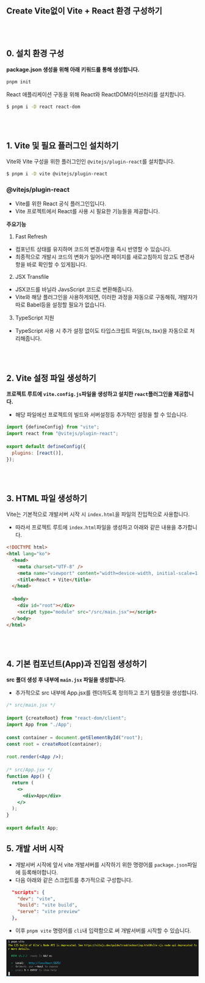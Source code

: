 ## Create Vite없이 Vite + React 환경 구성하기

<br />
<br />

## 0. 설치 환경 구성

**package.json 생성을 위해 아래 키워드를 통해 생성합니다.**

```bash
pnpm init
```

React 애플리케이션 구동을 위해 React와 ReactDOM라이브러리를 설치합니다.

```bash
$ pnpm i -D react react-dom
```

<br />
<br />

## 1. Vite 및 필요 플러그인 설치하기

Vite와 Vite 구성을 위한 플러그인인 `@vitejs/plugin-react`를 설치합니다.

```bash
$ pnpm i -D vite @vitejs/plugin-react

```

### @vitejs/plugin-react

- Vite를 위한 React 공식 플러그인입니다.
- Vite 프로젝트에서 React를 사용 시 필요한 기능들을 제공합니다.

**주요기능**

1. Fast Refresh

- 컴포넌트 상태를 유지하며 코드의 변경사항을 즉시 반영할 수 있습니다.
- 최종적으로 개발시 코드의 변화가 일어나면 페이지를 새로고침하지 않고도 변경사항을 바로 확인할 수 있게됩니다.

2. JSX Transfile

- JSX코드를 바닐라 JavsScript 코드로 변환해줍니다.
- Vite와 해당 플러그인을 사용하게되면, 이러한 과정을 자동으로 구동해줘, 개발자가 따로 Babel등을 설정할 필요가 없습니다.

3. TypeScript 지원

- TypeScript 사용 시 추가 설정 없이도 타입스크립트 파일(.ts,.tsx)을 자동으로 처리해줍니다.

<br />
<br />

## 2. Vite 설정 파일 생성하기

**프로젝트 루트에 `vite.config.js`파일을 생성하고 설치한 `react`플러그인을 제공합니다.**

- 해당 파일에선 프로젝트의 빌드와 서버설정등 추가적인 설정을 할 수 있습니다.

```js
import {defineConfig} from "vite";
import react from "@vitejs/plugin-react";

export default defineConfig({
  plugins: [react()],
});
```

<br />
<br />

## 3. HTML 파일 생성하기

Vite는 기본적으로 개발서버 시작 시 `index.html`을 파일의 진입적으로 사용합니다.

- 따라서 프로젝트 루트에 `index.html`파일을 생성하고 아래와 같은 내용을 추가합니다.

```html
<!DOCTYPE html>
<html lang="ko">
  <head>
    <meta charset="UTF-8" />
    <meta name="viewport" content="width=device-width, initial-scale=1.0" />
    <title>React + Vite</title>
  </head>

  <body>
    <div id="root"></div>
    <script type="module" src="/src/main.jsx"></script>
  </body>
</html>
```

<br />
<br />

## 4. 기본 컴포넌트(App)과 진입점 생성하기

**src 폴더 생성 후 내부에 `main.jsx` 파일을 생성합니다.**

- 추가적으로 src 내부에 App.jsx를 렌더하도록 정의하고 초기 템플릿을 생성합니다.

```jsx
/* src/main.jsx */

import {createRoot} from "react-dom/client";
import App from "./App";

const container = document.getElementById("root");
const root = createRoot(container);

root.render(<App />);

/* src/App.jsx */
function App() {
  return (
    <>
      <div>App</div>
    </>
  );
}

export default App;
```

## 5. 개발 서버 시작

- 개발서버 시작에 앞서 vite 개발서버를 시작하기 위한 명령어를 `package.json`파일에 등록해야합니다.
- 다음 아래와 같은 스크립트를 추가적으로 구성합니다.

```json
  "scripts": {
    "dev": "vite",
    "build": "vite build",
    "serve": "vite preview"
  },
```

- 이후 `pnpm vite` 명령어를 `cli`내 입력함으로 써 개발서버를 시작할 수 있습니다.

![alt text](image.png)
